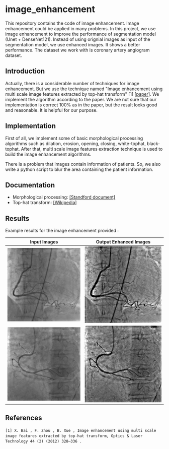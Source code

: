 # image_enhancement
This repository contains the code of image enhancement. Image enhancement could be applied in many problems. In this project, we use image enhancement to improve the performance of segmentation model (Unet + DenseNet121). Instead of using orignial images as input of the segmentation model, we use enhanced images. It shows a better performance. The dataset we work with is coronary artery angiogram dataset.

## Introduction
Actually, there is a considerable number of techniques for image enhancement. But we use the technique named "Image enhancement using multi scale image features extracted
by top-hat transform" [1] [[paper]](https://www.sciencedirect.com/science/article/abs/pii/S0030399211001988). We implement the algorithm according to the paper. We are not sure that our implementation is correct 100% as in the paper, but the result looks good and reasonable. It is helpful for our purpose.

## Implementation
First of all, we implement some of basic morphological processing algorithms such as dilation, erosion, opening, closing, white-tophat, black-tophat. After that, multi scale image features extraction technique is used to build the image enhancement algorithms.

There is a problem that images contain information of patients. So, we also write a python script to blur the area containing the patient information.

## Documentation
* Morphological processing: [[Standford document]](https://web.stanford.edu/class/ee368/Handouts/Lectures/2019_Winter/7-Morphological.pdf)
* Top-hat transform: [[Wikipedia]](https://en.wikipedia.org/wiki/Top-hat_transform)

## Results
Example results for the image enhancement provided :

Input Images            |  Output Enhanced Images
:-------------------------:|:-------------------------:
![](images/06.png)  |  ![](images/06_.png)
![](images/07.png)  |  ![](images/07_.png)

## References
`
[1] X. Bai , F. Zhou , B. Xue , Image enhancement using multi scale image features extracted by top-hat transform, Optics & Laser Technology 44 (2) (2012) 328–336 . 
`

